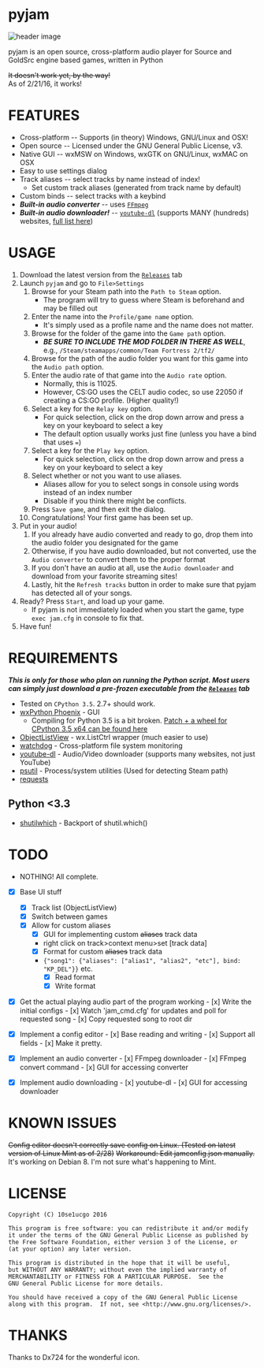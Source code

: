 # pyjam
![header image](http://i.imgur.com/ic7toeV.png)

pyjam is an open source, cross-platform audio player for Source and GoldSrc engine based games, written in Python

~~It doesn't work yet, by the way!~~  
As of 2/21/16, it works!

# FEATURES
* Cross-platform -- Supports (in theory) Windows, GNU/Linux and OSX!
* Open source -- Licensed under the GNU General Public License, v3.
* Native GUI -- wxMSW on Windows, wxGTK on GNU/Linux, wxMAC on OSX
* Easy to use settings dialog
* Track aliases -- select tracks by name instead of index!
  * Set custom track aliases (generated from track name by default)
* Custom binds -- select tracks with a keybind
* ***Built-in audio converter*** -- uses [`FFmpeg`](https://ffmpeg.org/)
* ***Built-in audio downloader!*** -- [`youtube-dl`](https://github.com/rg3/youtube-dl) (supports MANY (hundreds) websites, [full list here](https://rg3.github.io/youtube-dl/supportedsites.html))

# USAGE
1. Download the latest version from the [`Releases`](https://github.com/10se1ucgo/pyjam/releases) tab
2. Launch `pyjam` and go to `File>Settings`
   1. Browse for your Steam path into the `Path to Steam` option. 
      - The program will try to guess where Steam is beforehand and may be filled out
   2. Enter the name into the `Profile/game name` option. 
      - It's simply used as a profile name and the name does not matter.
   3. Browse for the folder of the game into the `Game path` option. 
      - ***BE SURE TO INCLUDE THE MOD FOLDER IN THERE AS WELL***, e.g., `/Steam/steamapps/common/Team Fortress 2/tf2/`
   4. Browse for the path of the audio folder you want for this game into the `Audio path` option.
   5. Enter the audio rate of that game into the `Audio rate` option.
      - Normally, this is 11025.
      - However, CS:GO uses the CELT audio codec, so use 22050 if creating a CS:GO profile. (Higher quality!)
   6. Select a key for the `Relay key` option.
      - For quick selection, click on the drop down arrow and press a key on your keyboard to select a key
      - The default option usually works just fine (unless you have a bind that uses `=`)
   7. Select a key for the `Play key` option.
      - For quick selection, click on the drop down arrow and press a key on your keyboard to select a key
   8. Select whether or not you want to use aliases.
      - Aliases allow for you to select songs in console using words instead of an index number
      - Disable if you think there might be conflicts.
   9. Press `Save game`, and then exit the dialog.
   9. Congratulations! Your first game has been set up.
3. Put in your audio!
   1. If you already have audio converted and ready to go, drop them into the audio folder you designated for the game
   2. Otherwise, if you have audio downloaded, but not converted, use the `Audio converter` to convert them to the proper format
   3. If you don't have an audio at all, use the `Audio downloader` and download from your favorite streaming sites!
   4. Lastly, hit the `Refresh tracks` button in order to make sure that pyjam has detected all of your songs.
4. Ready? Press `Start`, and load up your game.
   - If pyjam is not immediately loaded when you start the game, type `exec jam.cfg` in console to fix that.
5. Have fun!


# REQUIREMENTS
***This is only for those who plan on running the Python script. Most users can simply just download a pre-frozen executable from the [`Releases`](https://github.com/10se1ucgo/pyjam/releases) tab***
* Tested on `CPython 3.5`. 2.7+ should work.
* [wxPython Phoenix](https://github.com/wxWidgets/Phoenix) - GUI
    * Compiling for Python 3.5 is a bit broken. [Patch + a wheel for CPython 3.5 x64 can be found here](https://gist.github.com/10se1ucgo/65ee42ad2fdc59091c6e)
* [ObjectListView](https://pypi.python.org/pypi/ObjectListView) - wx.ListCtrl wrapper (much easier to use)
* [watchdog](https://pypi.python.org/pypi/watchdog) - Cross-platform file system monitoring
* [youtube-dl](https://github.com/rg3/youtube-dl/) - Audio/Video downloader (supports many websites, not just YouTube)
* [psutil](https://github.com/giampaolo/psutil) - Process/system utilities  (Used for detecting Steam path)
* [requests](http://docs.python-requests.org/en/master/)

## Python <3.3
* [shutilwhich](https://pypi.python.org/pypi/shutilwhich) - Backport of shutil.which()

# TODO
- NOTHING! All complete.
- [x] Base UI stuff
    - [x] Track list (ObjectListView)
    - [x] Switch between games
    - [x] Allow for custom aliases
        - [x] GUI for implementing custom ~~aliases~~ track data
        - right click on track>context menu>set [track data]
        - [x] Format for custom ~~aliases~~ track data
        - ```{"song1": {"aliases": ["alias1", "alias2", "etc"], bind: "KP_DEL"}}``` etc.
            - [x] Read format
            - [x] Write format
- [x] Get the actual playing audio part of the program working
      - [x] Write the initial configs
      - [x] Watch 'jam_cmd.cfg' for updates and poll for requested song
      - [x] Copy requested song to root dir
- [x] Implement a config editor
      - [x] Base reading and writing
      - [x] Support all fields
      - [x] Make it pretty.
- [x] Implement an audio converter
      - [x] FFmpeg downloader
      - [x] FFmpeg convert command
      - [x] GUI for accessing converter
- [x] Implement audio downloading
      - [x] youtube-dl
      - [x] GUI for accessing downloader


# KNOWN ISSUES
~~Config editor doesn't correctly save config on Linux. (Tested on latest version of Linux Mint as of 2/28)~~
~~Workaround: Edit jamconfig.json manually.~~
It's working on Debian 8. I'm not sure what's happening to Mint.



# LICENSE
```
Copyright (C) 10se1ucgo 2016

This program is free software: you can redistribute it and/or modify
it under the terms of the GNU General Public License as published by
the Free Software Foundation, either version 3 of the License, or
(at your option) any later version.

This program is distributed in the hope that it will be useful,
but WITHOUT ANY WARRANTY; without even the implied warranty of
MERCHANTABILITY or FITNESS FOR A PARTICULAR PURPOSE.  See the
GNU General Public License for more details.

You should have received a copy of the GNU General Public License
along with this program.  If not, see <http://www.gnu.org/licenses/>.
```

# THANKS
Thanks to Dx724 for the wonderful icon.
